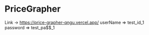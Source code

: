 # PriceGrapher


Link -> https://price-grapher-qngu.vercel.app/
userName => test_id_1
password => test_pa$$_1
